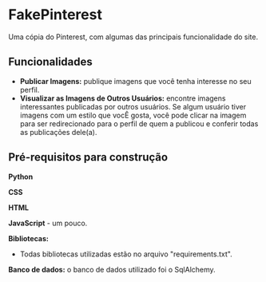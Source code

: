 # FakePinterest

Uma cópia do Pinterest, com algumas das principais funcionalidade do site.

## Funcionalidades
* **Publicar Imagens:** publique imagens que você tenha interesse no seu perfil.
* **Visualizar as Imagens de Outros Usuários:** encontre imagens interessantes publicadas por outros usuários. Se algum usuário tiver imagens com um estilo que vocÊ gosta, você pode clicar na imagem para ser redirecionado para o perfil de quem a publicou e conferir todas as publicações dele(a).

## Pré-requisitos para construção
**Python**

**CSS**

**HTML**

**JavaScript** - um pouco.

**Bibliotecas:**
  * Todas bibliotecas utilizadas estão no arquivo "requirements.txt".

  **Banco de dados:** o banco de dados utilizado foi o SqlAlchemy.
 
